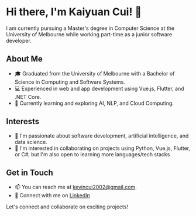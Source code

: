 # Hi there, I'm Kaiyuan Cui! 👋

I am currently pursuing a Master's degree in Computer Science at the University of Melbourne while working part-time as a junior software developer.

## About Me
- 🎓 Graduated from the University of Melbourne with a Bachelor of Science in Computing and Software Systems.
- 💻 Experienced in web and app development using Vue.js, Flutter, and .NET Core.
- 🌱 Currently learning and exploring AI, NLP, and Cloud Computing.

## Interests
- 👀 I'm passionate about software development, artificial intelligence, and data science.
- 💞️ I'm interested in collaborating on projects using Python, Vue.js, Flutter, or C#, but I'm also open to learning more languages/tech stacks

## Get in Touch
- 📫 You can reach me at kevincui2002@gmail.com.
- 💼 Connect with me on [LinkedIn](https://www.linkedin.com/in/kaiyuancui/) 

Let's connect and collaborate on exciting projects!

<!---
kaiyuanCui/kaiyuanCui is a ✨ special ✨ repository because its `README.md` (this file) appears on your GitHub profile.
You can click the Preview link to take a look at your changes.
--->
